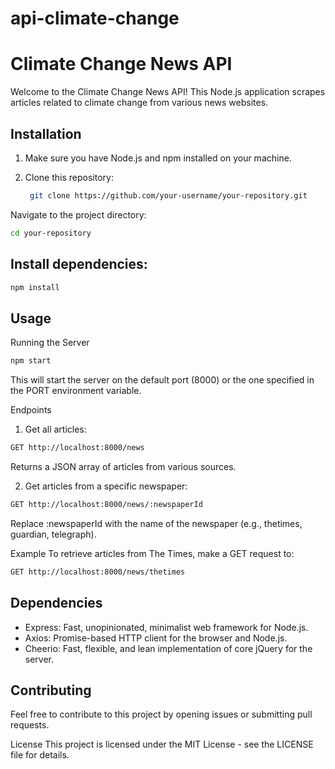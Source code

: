 # api-climate-change

# Climate Change News API

Welcome to the Climate Change News API! This Node.js application scrapes articles related to climate change from various news websites.

## Installation

1. Make sure you have Node.js and npm installed on your machine.
2. Clone this repository:

   ```bash
    git clone https://github.com/your-username/your-repository.git
   ```
   

Navigate to the project directory:

   ```bash
  cd your-repository
   ```

## Install dependencies:

```bash
npm install
```

## Usage

Running the Server

```bash
npm start
```

This will start the server on the default port (8000) or the one specified in the PORT environment variable.

Endpoints

1. Get all articles:

```bash
GET http://localhost:8000/news
```

Returns a JSON array of articles from various sources.

2. Get articles from a specific newspaper:
   
```bash
GET http://localhost:8000/news/:newspaperId
```

Replace :newspaperId with the name of the newspaper (e.g., thetimes, guardian, telegraph).

Example
To retrieve articles from The Times, make a GET request to:

```bash
GET http://localhost:8000/news/thetimes
```

## Dependencies

- Express: Fast, unopinionated, minimalist web framework for Node.js.
- Axios: Promise-based HTTP client for the browser and Node.js.
- Cheerio: Fast, flexible, and lean implementation of core jQuery for the server.

## Contributing

Feel free to contribute to this project by opening issues or submitting pull requests.

License
This project is licensed under the MIT License - see the LICENSE file for details.

